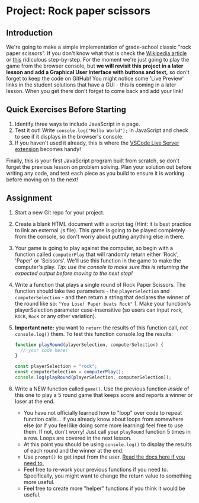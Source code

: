 # Project: Rock paper scissors

## Introduction

We're going to make a simple implementation of grade-school classic "rock paper scissors". If you don't know what that is check the [Wikipedia article](https://en.wikipedia.org/wiki/Rock%E2%80%93paper%E2%80%93scissors) or [this](https://www.wikihow.com/Play-Rock,-Paper,-Scissors) ridiculous step-by-step. For the moment we're just going to play the game from the browser console, but **we will revisit this project in a later lesson and add a Graphical User Interface with buttons and text,** so don't forget to keep the code on GitHub! You might notice some 'Live Preview' links in the student solutions that have a GUI - this is coming in a later lesson. When you get there don't forget to come back and add your link!

## Quick Exercises Before Starting

1. Identify three ways to include JavaScript in a page.
2. Test it out! Write `console.log("Hello World");` in JavaScript and check to see if it displays in the browser's console.
3. If you haven't used it already, this is where the [VSCode Live Server extension](https://www.theodinproject.com/courses/foundations/lessons/text-editors#additional-set-up-live-server-extension-for-vscod) becomes handy! 

Finally, this is your first JavaScript program built from scratch, so don't forget the previous lesson on problem solving. Plan your solution out before writing any code, and test each piece as you build to ensure it is working before moving on to the next!

## Assignment

1. Start a new Git repo for your project.
2. Create a blank HTML document with a script tag \(Hint: it is best practice to link an external .js file\).  This game is going to be played completely from the console, so don't worry about putting anything else in there.
3. Your game is going to play against the computer, so begin with a function called `computerPlay` that will randomly return either 'Rock', 'Paper' or 'Scissors'.  We'll use this function in the game to make the computer's play. _Tip: use the console to make sure this is returning the expected output before moving to the next step!_
4. Write a function that plays a single round of Rock Paper Scissors. The function should take two parameters - the `playerSelection` and `computerSelection` - and then return a string that declares the winner of the round like so: `"You Lose! Paper beats Rock"` 1. Make your function's playerSelection parameter case-insensitive \(so users can input `rock`, `ROCK`, `RocK` or any other variation\).
5. **Important note:** you want to `return` the results of this function call, _not_ `console.log()` them. To test this function console.log the results:

   ```javascript
   function playRound(playerSelection, computerSelection) {
     // your code here!
   }

   const playerSelection = "rock";
   const computerSelection = computerPlay();
   console.log(playRound(playerSelection, computerSelection));
   ```

6. Write a NEW function called `game()`. Use the previous function _inside_ of this one to play a 5 round game that keeps score and reports a winner or loser at the end.
   * You have not officially learned how to "loop" over code to repeat function calls... if you already know about loops from somewhere else \(or if you feel like doing some more learning\) feel free to use them. If not, don't worry! Just call your `playRound` function 5 times in a row. Loops are covered in the next lesson.
   * At this point you should be using `console.log()` to display the results of each round and the winner at the end.
   * Use `prompt()` to get input from the user. [Read the docs here if you need to.](https://developer.mozilla.org/en-US/docs/Web/API/Window/prompt)
   * Feel free to re-work your previous functions if you need to. Specifically, you might want to change the return value to something more useful.
   * Feel free to create more "helper" functions if you think it would be useful.

